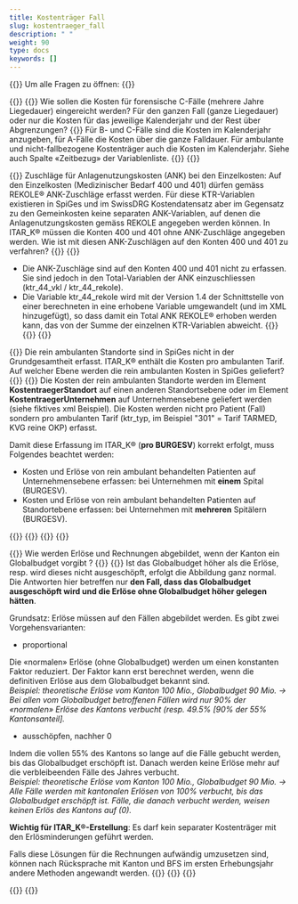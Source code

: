 ```yaml
---
title: Kostenträger Fall 
slug: kostentraeger_fall
description: " "
weight: 90
type: docs
keywords: []
---
```


{{<faqBlock>}}
Um alle Fragen zu öffnen: {{<collapsibleGroupCommand groupId="kostentraeger">}}

{{<numberedList>}}
{{<listItem>}}
Wie sollen die Kosten für forensische C-Fälle (mehrere Jahre Liegedauer) eingereicht werden? Für den ganzen Fall (ganze Liegedauer) oder nur die Kosten für das jeweilige Kalenderjahr und der Rest über Abgrenzungen?
{{<collapsibleBlock groupId="kostentraeger">}}
Für B- und C-Fälle sind die Kosten im Kalenderjahr anzugeben, für A-Fälle die Kosten über die ganze Falldauer. Für ambulante und nicht-fallbezogene Kostenträger auch die Kosten im Kalenderjahr. Siehe auch Spalte «Zeitbezug» der Variablenliste.
{{</collapsibleBlock>}}
{{</listItem>}}

{{<listItem>}}
Zuschläge für Anlagenutzungskosten (ANK) bei den Einzelkosten:  Auf den Einzelkosten (Medizinischer Bedarf 400 und 401) dürfen gemäss REKOLE® ANK-Zuschläge erfasst werden. Für diese KTR-Variablen existieren in SpiGes und im SwissDRG Kostendatensatz aber im Gegensatz zu den Gemeinkosten keine separaten ANK-Variablen, auf denen die Anlagenutzungskosten gemäss REKOLE angegeben werden können. In ITAR_K® müssen die Konten 400 und 401 ohne ANK-Zuschläge angegeben werden. Wie ist mit diesen ANK-Zuschlägen auf den Konten 400 und 401 zu verfahren?
{{<collapsibleBlock groupId="kostentraeger">}}
{{<markdown>}}

-	Die ANK-Zuschläge sind auf den Konten 400 und 401 nicht zu erfassen. Sie sind jedoch in den Total-Variablen der ANK einzuschliessen (ktr_44_vkl / ktr_44_rekole).
-	Die Variable ktr_44_rekole wird mit der Version 1.4 der Schnittstelle von einer berechneten in eine erhobene Variable umgewandelt (und im XML hinzugefügt), so dass damit ein Total ANK REKOLE® erhoben werden kann, das von der Summe der einzelnen KTR-Variablen abweicht.
{{</markdown>}}
{{</collapsibleBlock>}}
{{</listItem>}}

{{<listItem>}}
Die rein ambulanten Standorte sind in SpiGes nicht in der Grundgesamtheit erfasst. ITAR_K® enthält die Kosten pro ambulanten Tarif. Auf welcher Ebene werden die rein ambulanten Kosten in SpiGes geliefert?
{{<collapsibleBlock groupId="kostentraeger">}}
{{<markdown>}}
Die Kosten der rein ambulanten Standorte werden im Element **KostentraegerStandort** auf einen anderen Standortsebene oder im Element **KostentraegerUnternehmen** auf Unternehmensebene geliefert werden (siehe fiktives xml Beispiel). Die Kosten werden nicht pro Patient (Fall) sondern pro ambulanten Tarif (ktr_typ, im Beispiel "301" = Tarif TARMED, KVG reine OKP) erfasst.

Damit diese Erfassung im ITAR_K® (**pro BURGESV**) korrekt erfolgt, muss Folgendes beachtet werden:

- Kosten und Erlöse von rein ambulant behandelten Patienten auf Unternehmensebene erfassen: bei Unternehmen mit **einem** Spital (BURGESV).
- Kosten und Erlöse von rein ambulant behandelten Patienten auf Standortebene erfassen: bei Unternehmen mit **mehreren** Spitälern (BURGESV).

{{<insertImage image="xml_tarifambu.png" class="edge max-w-70">}}
{{</markdown>}}
{{</collapsibleBlock>}}
{{</listItem>}}

{{<listItem>}}
Wie werden Erlöse und Rechnungen abgebildet, wenn der Kanton ein Globalbudget vorgibt ?
{{<collapsibleBlock groupId="kostentraeger">}}
{{<markdown>}}
Ist das Globalbudget höher als die Erlöse, resp. wird dieses nicht ausgeschöpft, erfolgt die Abbildung ganz normal. Die Antworten hier betreffen nur **den Fall, dass das Globalbudget ausgeschöpft wird und die Erlöse ohne Globalbudget höher gelegen hätten**.

Grundsatz: Erlöse müssen auf den Fällen abgebildet werden.
Es gibt zwei Vorgehensvarianten:

- proportional

Die «normalen» Erlöse (ohne Globalbudget) werden um einen konstanten Faktor reduziert. Der Faktor kann erst berechnet werden, wenn die definitiven Erlöse aus dem Globalbudget bekannt sind.  
_Beispiel: theoretische Erlöse vom Kanton 100 Mio., Globalbudget 90 Mio. -> Bei allen vom Globalbudget betroffenen Fällen wird nur 90% der «normalen» Erlöse des Kantons verbucht (resp. 49.5% [90% der 55% Kantonsanteil]._

- ausschöpfen, nachher 0

Indem die vollen 55% des Kantons so lange auf die Fälle gebucht werden, bis das Globalbudget erschöpft ist. Danach werden keine Erlöse mehr auf die verbleibeenden Fälle des Jahres verbucht.  
_Beispiel: theoretische Erlöse vom Kanton 100 Mio., Globalbudget 90 Mio. -> Alle Fälle werden mit kantonalen Erlösen von 100% verbucht, bis das Globalbudget erschöpft ist. Fälle, die danach verbucht werden, weisen keinen Erlös des Kantons auf (0)._

**Wichtig für ITAR_K®-Erstellung**: Es darf kein separater Kostenträger mit den Erlösminderungen geführt werden.

Falls diese Lösungen für die Rechnungen aufwändig umzusetzen sind, können nach Rücksprache mit Kanton und BFS im ersten Erhebungsjahr andere Methoden angewandt werden.
{{</markdown>}}
{{</collapsibleBlock>}}
{{</listItem>}}

{{</numberedList>}}
{{</faqBlock>}}
